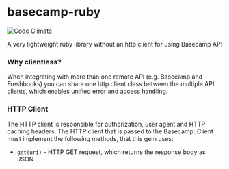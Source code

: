 basecamp-ruby
========
[![Code Climate](https://codeclimate.com/github/Teamweek/basecamp-ruby.png)](https://codeclimate.com/github/Teamweek/basecamp-ruby)

A very lightweight ruby library without an http client for using Basecamp API

### Why clientless?

When integrating with more than one remote API (e.g. Basecamp and Freshbooks) you
can share one http client class between the multiple API clients, which enables
unified error and access handling.

### HTTP Client

The HTTP client is responsible for authorization, user agent and HTTP caching headers.
The HTTP client that is passed to the Basecamp::Client must implement the following methods, that this gem uses:
  * ```get(uri)``` - HTTP GET request, which returns the response body as JSON